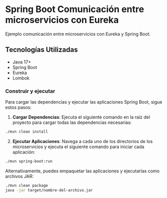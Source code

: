 # Spring Boot Comunicación entre microservicios con Eureka

Ejemplo comunicación entre microservicios con Eureka y Spring Boot.

## Tecnologías Utilizadas
- Java 17+
- Spring Boot
- Eureka
- Lombok

### Construir y ejecutar
Para cargar las dependencias y ejecutar las aplicaciones Spring Boot, sigue estos pasos:

1. **Cargar Dependencias**:
  Ejecuta el siguiente comando en la raíz del proyecto para cargar todas las dependencias necesarias:
  ```bash
  ./mvn clean install
  ```

2. **Ejecutar Aplicaciones**:
  Navega a cada uno de los directorios de los microservicios y ejecuta el siguiente comando para iniciar cada aplicación:
  ```bash
  ./mvn spring-boot:run
  ```

  Alternativamente, puedes empaquetar las aplicaciones y ejecutarlas como archivos JAR:
  ```bash
  ./mvn clean package
  java -jar target/nombre-del-archivo.jar
  ```